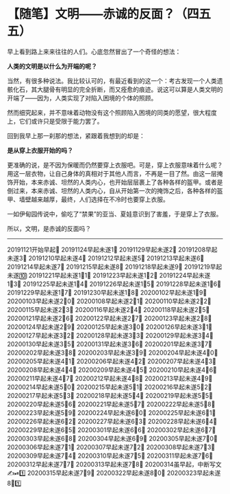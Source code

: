 # 【随笔】文明——赤诚的反面？（四五五）

早上看到路上来来往往的人们。心底忽然冒出了一个奇怪的想法：

**人类的文明是以什么为开端的呢？**

当然，有很多种说法。我比较认可的，有最近看到的这一个：考古发现一个人类遗骸化石，其大腿骨有明显的完全折断，而又痊愈的痕迹。说这可以算是人类文明的开端了——因为，人类实现了对陷入困境的个体的照顾。

然而细究起来，并不意味着动物没有这个照顾陷入困境的同类的愿望，很大程度上，它们或许只是受限于能力罢了。

回到我早上那一刹那的想法，紧跟着我想到的却是：

**是从穿上衣服开始的吗？**

更准确的说，是不因为保暖而仍然要穿上衣服吧。可是，穿上衣服意味着什么呢？用这一层衣物，让自己身体的真相对于其他人而言，不再是一目了然。由这一层掩饰开始，本来赤诚、坦然的人类内心，也开始层层裹上了各种各样的盔甲。或者是倒过来，本来赤诚、坦然的人类内心，自从开始第一次的掩饰之后，各种各样的盔甲、墙壁越来越厚，最终，人们选择在不冷时也要穿上衣服。

一如伊甸园传说中，偷吃了“禁果”的亚当、夏娃意识到了害羞，于是穿上了衣服。

所以，文明，是赤诚的反面吗？

----

20191121开始早起💪
20191124早起未遂1⃣️
20191129早起未遂2⃣️
20191208早起未遂3⃣️
20191210早起未遂4⃣️
20191212早起未遂5⃣️
20191213早起未遂6⃣️
20191214早起未遂7⃣️
20191215早起未遂8⃣️
20191218早起未遂9⃣️
20191219早起未遂🔟
20191221早起未遂1⃣️1⃣️
20191223早起未遂1⃣️2⃣️
20191224早起未遂1⃣️3⃣️
20191225早起未遂1⃣️4⃣️
20191226早起未遂1⃣️5⃣️
20191228早起未遂1⃣️6⃣️
20191229早起未遂1⃣️7⃣️
20191230早起未遂1⃣️8⃣️
20200102早起未遂1⃣️9⃣️
20200103早起未遂2⃣️0⃣️
20200108早起未遂2⃣️1⃣️
20200110早起未遂2⃣️2⃣️
20200115早起未遂2⃣️3⃣️
20200116早起未遂2⃣️4⃣️
20200118早起未遂2⃣️5⃣️
20200121早起未遂2⃣️6⃣️
20200122早起未遂2⃣️7⃣️
20200123早起未遂2⃣️8⃣️
20200124早起未遂2⃣️9⃣️
20200125早起未遂3⃣️0⃣️
20200126早起未遂3⃣️1⃣️
20200127早起未遂3⃣️2⃣️
20200128早起未遂3⃣️3⃣️
20200129早起未遂3⃣️4⃣️
20200130早起未遂3⃣️5⃣️
20200131早起未遂3⃣️6⃣️
20200201早起未遂3⃣️7⃣️
20200202早起未遂3⃣️8⃣️
20200203早起未遂3⃣️9⃣️
20200204早起未遂4⃣️0⃣️
20200205早起未遂4⃣️1⃣️
20200206早起未遂4⃣️2⃣️
20200207早起未遂4⃣️3⃣️
20200208早起未遂4⃣️4⃣️
20200209早起未遂4⃣️5⃣️
20200210早起未遂4⃣️6⃣️
20200211早起未遂4⃣️7⃣️
20200212早起未遂4⃣️8⃣️
20200213早起未遂4⃣️9⃣️
20200214早起未遂5⃣️0⃣️
20200215早起未遂5⃣️1⃣️
20200216早起未遂5⃣️2⃣️
20200217早起未遂5⃣️3⃣️
20200218早起未遂5⃣️4⃣️
20200219早起未遂5⃣️5⃣️
20200220早起未遂5⃣️6⃣️
20200221早起未遂5⃣️7⃣️
20200222早起未遂5⃣️8⃣️
20200223早起未遂5⃣️9⃣️
20200224早起未遂6⃣️0⃣️
20200225早起未遂6⃣️1⃣️
20200226早起未遂6⃣️2⃣️
20200227早起未遂6⃣️3⃣️
20200228早起未遂6⃣️4⃣️
20200229早起未遂6⃣️5⃣️
20200301早起未遂6⃣️6⃣️
20200302早起未遂6⃣️7⃣️
20200303早起未遂6⃣️8⃣️
20200304早起未遂6⃣️9⃣️
20200305早起未遂7⃣️0⃣️
20200306早起未遂7⃣️1⃣️
20200307早起未遂7⃣️2⃣️
20200308早起未遂7⃣️3⃣️
20200309早起未遂7⃣️4⃣️
20200310早起未遂7⃣️5⃣️
20200311早起未遂7⃣️6⃣️
20200312早起未遂7⃣️7⃣️
20200313早起未遂7⃣️8⃣️
20200314虽早起，中断写文✍️⏯1️⃣
20200315早起未遂7⃣️9⃣️
20200322早起未遂8⃣️0⃣️
20200323早起未遂8⃣️1️⃣